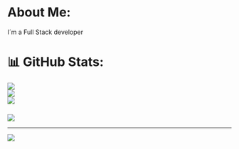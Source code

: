 #  About Me:
I´m a Full Stack developer




# 📊 GitHub Stats:
![](https://github-readme-stats.vercel.app/api?username=AdolfoAriel&theme=gotham&hide_border=true&include_all_commits=false&count_private=false)<br/>
![](https://github-readme-streak-stats.herokuapp.com/?user=AdolfoAriel&theme=gotham&hide_border=true)<br/>
![](https://github-readme-stats.vercel.app/api/top-langs/?username=AdolfoAriel&theme=gotham&hide_border=true&include_all_commits=false&count_private=false&layout=compact)


### 
![](https://quotes-github-readme.vercel.app/api?type=horizontal&theme=radical)

---
[![](https://visitcount.itsvg.in/api?id=AdolfoAriel&icon=0&color=0)](https://visitcount.itsvg.in)

<!-- Proudly created with GPRM ( https://gprm.itsvg.in ) -->
